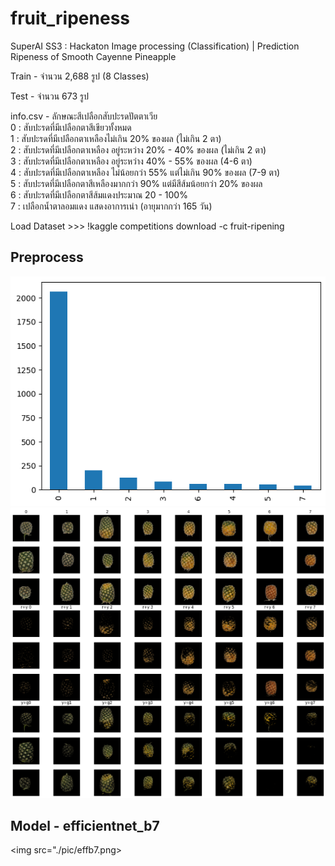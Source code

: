 # fruit_ripeness
SuperAI SS3 : Hackaton Image processing (Classification) | Prediction Ripeness of Smooth Cayenne Pineapple

Train - จำนวน 2,688 รูป (8 Classes)

Test - จำนวน 673 รูป

info.csv - ลักษณะสีเปลือกสับปะรดปัตตาเวีย <br />
0 : สับปะรดที่มีเปลือกตาสีเขียวทั้งหมด<br />
1 : สับปะรดที่มีเปลือกตาเหลืองไม่เกิน 20% ของผล (ไม่เกิน 2 ตา)<br />
2 : สับปะรดที่มีเปลือกตาเหลือง อยู่ระหว่าง 20% - 40% ของผล (ไม่เกิน 2 ตา)<br />
3 : สับปะรดที่มีเปลือกตาเหลือง อยู่ระหว่าง 40% - 55% ของผล (4-6 ตา)<br />
4 : สับปะรดที่มีเปลือกตาเหลือง ไม่น้อยกว่า 55% แต่ไม่เกิน 90% ของผล (7-9 ตา)<br />
5 : สับปะรดที่มีเปลือกตาสีเหลืองมากกว่า 90% แต่มีสีส้มน้อยกว่า 20% ของผล<br />
6 : สับปะรดที่มีเปลือกตาสีส้มแดงประมาณ 20 - 100%<br />
7 : เปลือกน้ำตาลอมแดง แสดงอาการเน่า (อายุมากกว่า 165 วัน)<br />

Load Dataset >>> !kaggle competitions download -c fruit-ripening

## Preprocess
<img src="./pic/value_counts.png">
<img src="./pic/mask_rm_bg.png">

## Model - efficientnet_b7
<img src="./pic/effb7.png>
